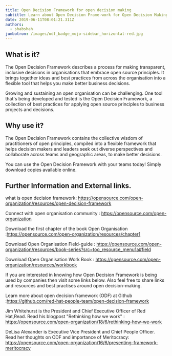```yaml
---
title: Open Decision Framework for open decision making
subtitle: Learn about Open Decision Frame-work for Open Decision Making
date: 2019-06-11T08:01:21.311Z
authors:
  - shabshah
jumbotron: /images/odf_badge_mojo-sidebar_horizontal-red.jpg
---
```

## What is it?

The Open Decision Framework describes a process for making transparent, inclusive decisions in organisations that embrace open source principles. It  brings together ideas and best practices from across the organisation into a flexible tool that helps you make better business decisions.

Growing and sustaining an open organisation can be challenging. One tool that's being developed and tested is the Open Decision Framework, a collection of best practices for applying open source principles to business projects and decisions.

## Why use it?

The Open Decision Framework contains the collective wisdom of practitioners of open principles, compiled into a flexible framework that helps decision makers and leaders seek out diverse perspectives and collaborate across teams and geographic areas, to make better decisions.

You can use the Open Decision Framework with your teams today! Simply download copies available online. 



## Further Information and External links.



what is open decision framework: <https://opensource.com/open-organization/resources/open-decision-framework>

Connect with open organisation community : <https://opensource.com/open-organization>

Download the first chapter of the book Open Organisation :<https://opensource.com/open-organization/resources/chapter1>

Download Open Organisation Field-guide : <https://opensource.com/open-organization/resources/book-series?src=too_resource_menu1a#field>

Download Open Organisation Work Book : <https://opensource.com/open-organization/resources/workbook>

If  you are interested in knowing how Open Decision Framework is being used by companies then visit some links below. Also feel free to share links and resources and best practises around open decision-making. 

Learn more about open decision framework (ODF) at  Github :<https://github.com/red-hat-people-team/open-decision-framework>

Jim Whitehurst  is the President and Chief Executive Officer of Red Hat,Read. Read his blogpost "Rethinking how we work" : <https://opensource.com/open-organization/18/6/rethinking-how-we-work>

DeLisa Alexander is Executive Vice President and Chief People Officer. Read her  thoughts on ODF and importance of Meritocracy: <https://opensource.com/open-organization/16/6/presenting-framework-meritocracy>
